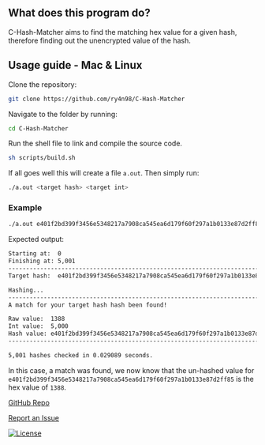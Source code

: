 ## What does this program do?

C-Hash-Matcher aims to find the matching hex value for a given hash, therefore finding out the
unencrypted value of the hash.

## Usage guide - Mac & Linux

Clone the repository:
```bash
git clone https://github.com/ry4n98/C-Hash-Matcher
```

Navigate to the folder by running:
```bash
cd C-Hash-Matcher
```

Run the shell file to link and compile the source code.
```bash
sh scripts/build.sh
``` 

If all goes well this will create a file ```a.out```. Then simply run:

```bash
./a.out <target hash> <target int>
```

### Example

```bash
./a.out e401f2bd399f3456e5348217a7908ca545ea6d179f60f297a1b0133e87d2ff85 5001
```

Expected output:
```bash
Starting at:  0
Finishing at: 5,001
------------------------------------------------------------------------------
Target hash:  e401f2bd399f3456e5348217a7908ca545ea6d179f60f297a1b0133e87d2ff85

Hashing...
----------------------------------------------------------------------------
A match for your target hash hash been found!

Raw value:  1388
Int value:  5,000
Hash value: e401f2bd399f3456e5348217a7908ca545ea6d179f60f297a1b0133e87d2ff85
----------------------------------------------------------------------------

5,001 hashes checked in 0.029089 seconds.
```

In this case, a match was found, we now know that the un-hashed value for `e401f2bd399f3456e5348217a7908ca545ea6d179f60f297a1b0133e87d2ff85` is the hex value of `1388`. 

[GitHub Repo](https://github.com/ryansmith98/C-Hash-Matcher)

[Report an Issue](https://github.com/ryansmith98/C-Hash-Matcher/issues)

[![License](https://img.shields.io/badge/License-MIT-yellowgreen.svg?style=flat-square)](https://github.com/ryansmith98/C-Hash-Matcher/blob/master/LICENSE.md)
